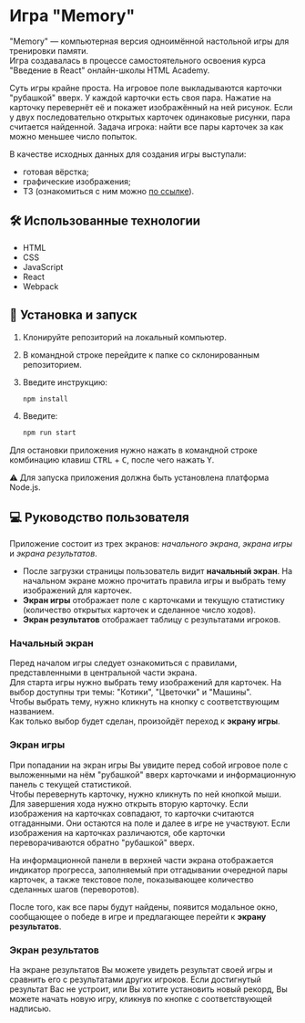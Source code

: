 # Игра "Memory"

"Memory" — компьютерная версия одноимённой настольной игры для тренировки памяти.  
Игра создавалась в процессе самостоятельного освоения курса "Введение в React" онлайн-школы HTML Academy.

Суть игры крайне проста. На игровое поле выкладываются карточки "рубашкой" вверх. 
У каждой карточки есть своя пара. Нажатие на карточку перевернёт её и покажет изображённый на ней рисунок. 
Если у двух последовательно открытых карточек одинаковые рисунки, пара считается найденной.
Задача игрока: найти все пары карточек за как можно меньшее число попыток.

В качестве исходных данных для создания игры выступали:
  - готовая вёрстка;
  - графические изображения;
  - ТЗ (ознакомиться с ним можно [по ссылке](#)).

## :hammer_and_wrench: Использованные технологии

  - HTML
  - CSS
  - JavaScript
  - React
  - Webpack

## :wrench: Установка и запуск 

1. Клонируйте репозиторий на локальный компьютер.
   
2. В командной строке перейдите к папке со склонированным репозиторием.
   
3. Введите инструкцию:
   ```bash
   npm install
   ```
   
4. Введите:
   ```bash
   npm run start
   ```

Для остановки приложения нужно нажать в командной строке комбинацию клавиш <kbd>CTRL</kbd> + <kbd>C</kbd>, после чего нажать <kbd>Y</kbd>.

:warning: Для запуска приложения должна быть установлена платформа Node.js.

## :computer: Руководство пользователя

Приложение состоит из трех экранов: *начального экрана*, *экрана игры* и *экрана результатов*.

 - После загрузки страницы пользователь видит **начальный экран**. На начальном экране можно прочитать правила игры и выбрать тему изображений для карточек.
 - **Экран игры** отображает поле с карточками и текущую статистику (количество открытых карточек и сделанное число ходов).  
 - **Экран результатов** отображает таблицу с результатами игроков.  
### Начальный экран

Перед началом игры следует ознакомиться с правилами, представленными в центральной части экрана.  
Для старта игры нужно выбрать тему изображений для карточек. На выбор доступны три темы: "Котики", "Цветочки" и "Машины".  
Чтобы выбрать тему, нужно кликнуть на кнопку с соответствующим названием.    
Как только выбор будет сделан, произойдёт переход к **экрану игры**.

### Экран игры

При попадании на экран игры Вы увидите перед собой игровое поле с выложенными на нём "рубашкой" вверх карточками и информационную панель с текущей статистикой.  
Чтобы перевернуть карточку, нужно кликнуть по ней кнопкой мыши. Для завершения хода нужно открыть вторую карточку. Если изображения на карточках совпадают, то
карточки считаются отгаданными. Они остаются на поле и далее в игре не участвуют. Если изображения на карточках различаются, обе карточки переворачиваются обратно "рубашкой" вверх.    

На информационной панели в верхней части экрана отображается индикатор прогресса, заполняемый при отгадывании очередной пары карточек, а также текстовое поле, 
показывающее количество сделанных шагов (переворотов).

После того, как все пары будут найдены, появится модальное окно, сообщающее о победе в игре и предлагающее перейти к **экрану результатов**.

### Экран результатов

На экране результатов Вы можете увидеть результат своей игры и сравнить его с результатами других игроков.
Если достигнутый результат Вас не устроит, или Вы хотите установить новый рекорд, Вы можете начать новую игру, кликнув по кнопке с соответствующей надписью.  
